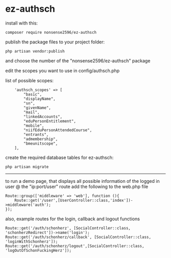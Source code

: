 # ez-authsch

install with this:
```
composer require nonsense2596/ez-authsch
```

publish the package files to your project folder:

```
php artisan vendor:publish
```
and choose the number of the "nonsense2596/ez-authsch" package

edit the scopes you want to use in config/authsch.php


list of possible scopes:
```
    'authsch_scopes' => [
        "basic",
        "displayName",
        "sn",
        "givenName",
        "mail",
        "linkedAccounts",
        "eduPersonEntitlement",
        "mobile",
        "niifEduPersonAttendedCourse",
        "entrants",
        "admembership",
        "bmeunitscope",
    ],
```

create the required database tables for ez-authsch:

```
php artisan migrate
```
---
to run a demo page, that displays all possible information of the logged in user @ the "ip:port/user" route
add the following to the web.php file
```
Route::group(['middleware' => 'web'], function (){
    Route::get('/user',[UserController::class,'index'])->middleware('auth');
});
```

also, example routes for the login, callback and logout functions

```
Route::get('/auth/schonherz', [SocialController::class, 'schonherzRedirect'])->name('login');
Route::get('/auth/schonherz/callback', [SocialController::class, 'loginWithSchonherz']);
Route::get('/auth/schonherz/logout',[SocialController::class, 'logOutOfSchonFuckingHerz']);
```


